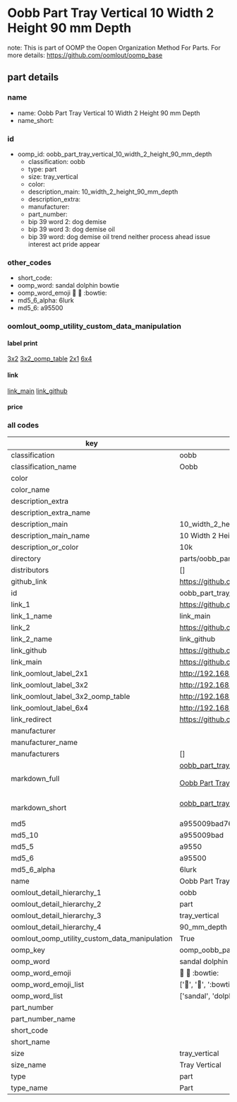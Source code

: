 # Oobb Part Tray Vertical 10 Width 2 Height 90 mm Depth  

note: This is part of OOMP the Oopen Organization Method For Parts. For more details: https://github.com/oomlout/oomp_base

##  part details
  







### name
* name: Oobb Part Tray Vertical 10 Width 2 Height 90 mm Depth
* name_short: 
### id
* oomp_id: oobb_part_tray_vertical_10_width_2_height_90_mm_depth
  * classification: oobb
  * type: part
  * size: tray_vertical
  * color: 
  * description_main: 10_width_2_height_90_mm_depth
  * description_extra: 
  * manufacturer: 
  * part_number: 
  * bip 39 word 2: dog demise
  * bip 39 word 3: dog demise oil
  * bip 39 word: dog demise oil trend neither process ahead issue interest act pride appear

### other_codes
* short_code: 
* oomp_word: sandal dolphin bowtie
* oomp_word_emoji :sandal: :dolphin: :bowtie:
* md5_6_alpha: 6lurk
* md5_6: a95500






### oomlout_oomp_utility_custom_data_manipulation
#### label print
[3x2](http://192.168.1.245:1112/?label=oomp%206lurk)
[3x2_oomp_table](http://192.168.1.108:1112/?label=oomp%206lurk)
[2x1](http://192.168.1.242:1112/?label=oomp%206lurk)
[6x4](http://192.168.1.55:1112/?label=oomp%206lurk)    

#### link

[link_main](https://github.com/oomlout/oomlout_oomp_version_1_messy/tree/main/parts/oobb_part_tray_vertical_10_width_2_height_90_mm_depth) [link_github](https://github.com/oomlout/oomlout_oomp_version_1_messy/tree/main/parts/oobb_part_tray_vertical_10_width_2_height_90_mm_depth)                             

#### price







### all codes 
| key | value |  
| --- | --- |  
| classification | oobb |  
| classification_name | Oobb |  
| color |  |  
| color_name |  |  
| description_extra |  |  
| description_extra_name |  |  
| description_main | 10_width_2_height_90_mm_depth |  
| description_main_name | 10 Width 2 Height 90 mm Depth |  
| description_or_color | 10k |  
| directory | parts/oobb_part_tray_vertical_10_width_2_height_90_mm_depth |  
| distributors | [] |  
| github_link | https://github.com/oomlout/oomlout_oomp_part_src/tree/main/parts/oobb_part_tray_vertical_10_width_2_height_90_mm_depth |  
| id | oobb_part_tray_vertical_10_width_2_height_90_mm_depth |  
| link_1 | https://github.com/oomlout/oomlout_oomp_version_1_messy/tree/main/parts/oobb_part_tray_vertical_10_width_2_height_90_mm_depth |  
| link_1_name | link_main |  
| link_2 | https://github.com/oomlout/oomlout_oomp_version_1_messy/tree/main/parts/oobb_part_tray_vertical_10_width_2_height_90_mm_depth |  
| link_2_name | link_github |  
| link_github | https://github.com/oomlout/oomlout_oomp_version_1_messy/tree/main/parts/oobb_part_tray_vertical_10_width_2_height_90_mm_depth |  
| link_main | https://github.com/oomlout/oomlout_oomp_version_1_messy/tree/main/parts/oobb_part_tray_vertical_10_width_2_height_90_mm_depth |  
| link_oomlout_label_2x1 | http://192.168.1.242:1112/?label=oomp%206lurk |  
| link_oomlout_label_3x2 | http://192.168.1.245:1112/?label=oomp%206lurk |  
| link_oomlout_label_3x2_oomp_table | http://192.168.1.108:1112/?label=oomp%206lurk |  
| link_oomlout_label_6x4 | http://192.168.1.55:1112/?label=oomp%206lurk |  
| link_redirect | https://github.com/oomlout/oomlout_oomp_version_1_messy/tree/main/parts/oobb_part_tray_vertical_10_width_2_height_90_mm_depth |  
| manufacturer |  |  
| manufacturer_name |  |  
| manufacturers | [] |  
| markdown_full | [oobb_part_tray_vertical_10_width_2_height_90_mm_depth](none)<br>[](none)<br>[Oobb Part Tray Vertical 10 Width 2 Height 90 Mm Depth](none)<br><br> |  
| markdown_short | [oobb_part_tray_vertical_10_width_2_height_90_mm_depth](none)<br><br> |  
| md5 | a955009bad76a0a6ae4a1e81338e9204 |  
| md5_10 | a955009bad |  
| md5_5 | a9550 |  
| md5_6 | a95500 |  
| md5_6_alpha | 6lurk |  
| name | Oobb Part Tray Vertical 10 Width 2 Height 90 mm Depth |  
| oomlout_detail_hierarchy_1 | oobb |  
| oomlout_detail_hierarchy_2 | part |  
| oomlout_detail_hierarchy_3 | tray_vertical |  
| oomlout_detail_hierarchy_4 | 90_mm_depth |  
| oomlout_oomp_utility_custom_data_manipulation | True |  
| oomp_key | oomp_oobb_part_tray_vertical_10_width_2_height_90_mm_depth |  
| oomp_word | sandal dolphin bowtie |  
| oomp_word_emoji | :sandal: :dolphin: :bowtie: |  
| oomp_word_emoji_list | [':sandal:', ':dolphin:', ':bowtie:'] |  
| oomp_word_list | ['sandal', 'dolphin', 'bowtie'] |  
| part_number |  |  
| part_number_name |  |  
| short_code |  |  
| short_name |  |  
| size | tray_vertical |  
| size_name | Tray Vertical |  
| type | part |  
| type_name | Part |  
